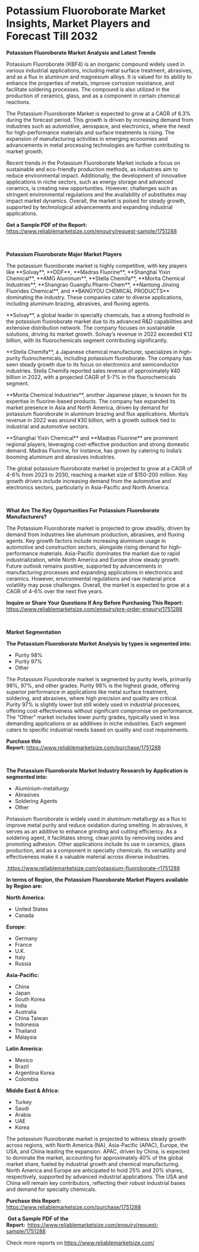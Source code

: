 <p><h1>Potassium Fluoroborate Market Insights, Market Players and Forecast Till 2032</h1></p><p><strong>Potassium Fluoroborate Market Analysis and Latest Trends</strong></p>
<p><p>Potassium Fluoroborate (KBF4) is an inorganic compound widely used in various industrial applications, including metal surface treatment, abrasives, and as a flux in aluminum and magnesium alloys. It is valued for its ability to enhance the properties of metals, improve corrosion resistance, and facilitate soldering processes. The compound is also utilized in the production of ceramics, glass, and as a component in certain chemical reactions.</p><p>The Potassium Fluoroborate Market is expected to grow at a CAGR of 6.3% during the forecast period. This growth is driven by increasing demand from industries such as automotive, aerospace, and electronics, where the need for high-performance materials and surface treatments is rising. The expansion of manufacturing activities in emerging economies and advancements in metal processing technologies are further contributing to market growth.</p><p>Recent trends in the Potassium Fluoroborate Market include a focus on sustainable and eco-friendly production methods, as industries aim to reduce environmental impact. Additionally, the development of innovative applications in niche sectors, such as energy storage and advanced ceramics, is creating new opportunities. However, challenges such as stringent environmental regulations and the availability of substitutes may impact market dynamics. Overall, the market is poised for steady growth, supported by technological advancements and expanding industrial applications.</p></p>
<p><strong>Get a Sample PDF of the Report:&nbsp;</strong> <a href="https://www.reliablemarketsize.com/enquiry/request-sample/1751288?utm_campaign=1879&utm_medium=2&utm_source=Github&utm_content=ia&utm_term=26012025&utm_id=potassium-fluoroborate">https://www.reliablemarketsize.com/enquiry/request-sample/1751288</a></p>
<p>&nbsp;</p>
<p><strong>Potassium Fluoroborate Major Market Players</strong></p>
<p><p>The potassium fluoroborate market is highly competitive, with key players like **Solvay**, **DDF**, **Madras Fluorine**, **Shanghai Yixin Chemical**, **AMG Aluminum**, **Stella Chemifa**, **Morita Chemical Industries**, **Shangrao Guangfu Pharm-Chem**, **Nantong Jinxing Fluorides Chemical**, and **BANGYOU CHEMICAL PRODUCTS** dominating the industry. These companies cater to diverse applications, including aluminum brazing, abrasives, and fluxing agents.</p><p>**Solvay**, a global leader in specialty chemicals, has a strong foothold in the potassium fluoroborate market due to its advanced R&D capabilities and extensive distribution network. The company focuses on sustainable solutions, driving its market growth. Solvay’s revenue in 2022 exceeded €12 billion, with its fluorochemicals segment contributing significantly.</p><p>**Stella Chemifa**, a Japanese chemical manufacturer, specializes in high-purity fluorochemicals, including potassium fluoroborate. The company has seen steady growth due to its focus on electronics and semiconductor industries. Stella Chemifa reported sales revenue of approximately ¥40 billion in 2022, with a projected CAGR of 5-7% in the fluorochemicals segment.</p><p>**Morita Chemical Industries**, another Japanese player, is known for its expertise in fluorine-based products. The company has expanded its market presence in Asia and North America, driven by demand for potassium fluoroborate in aluminum brazing and flux applications. Morita’s revenue in 2022 was around ¥30 billion, with a growth outlook tied to industrial and automotive sectors.</p><p>**Shanghai Yixin Chemical** and **Madras Fluorine** are prominent regional players, leveraging cost-effective production and strong domestic demand. Madras Fluorine, for instance, has grown by catering to India’s booming aluminum and abrasives industries.</p><p>The global potassium fluoroborate market is projected to grow at a CAGR of 4-6% from 2023 to 2030, reaching a market size of $150-200 million. Key growth drivers include increasing demand from the automotive and electronics sectors, particularly in Asia-Pacific and North America.</p></p>
<p>&nbsp;</p>
<p><strong>What Are The Key Opportunities For Potassium Fluoroborate Manufacturers?</strong></p>
<p><p>The Potassium Fluoroborate market is projected to grow steadily, driven by demand from industries like aluminum production, abrasives, and fluxing agents. Key growth factors include increasing aluminum usage in automotive and construction sectors, alongside rising demand for high-performance materials. Asia-Pacific dominates the market due to rapid industrialization, while North America and Europe show steady growth. Future outlook remains positive, supported by advancements in manufacturing processes and expanding applications in electronics and ceramics. However, environmental regulations and raw material price volatility may pose challenges. Overall, the market is expected to grow at a CAGR of 4-6% over the next five years.</p></p>
<p><strong>Inquire or Share Your Questions If Any Before Purchasing This Report:</strong> <a href="https://www.reliablemarketsize.com/enquiry/pre-order-enquiry/1751288?utm_campaign=1879&utm_medium=2&utm_source=Github&utm_content=ia&utm_term=26012025&utm_id=potassium-fluoroborate">https://www.reliablemarketsize.com/enquiry/pre-order-enquiry/1751288</a></p>
<p>&nbsp;</p>
<p><strong>Market Segmentation</strong></p>
<p><strong>The Potassium Fluoroborate Market Analysis by types is segmented into:</strong></p>
<p><ul><li>Purity 98%</li><li>Purity 97%</li><li>Other</li></ul></p>
<p><p>The Potassium Fluoroborate market is segmented by purity levels, primarily 98%, 97%, and other grades. Purity 98% is the highest grade, offering superior performance in applications like metal surface treatment, soldering, and abrasives, where high precision and quality are critical. Purity 97% is slightly lower but still widely used in industrial processes, offering cost-effectiveness without significant compromise on performance. The "Other" market includes lower purity grades, typically used in less demanding applications or as additives in niche industries. Each segment caters to specific industrial needs based on quality and cost requirements.</p></p>
<p><strong>Purchase this Report:&nbsp;</strong><a href="https://www.reliablemarketsize.com/purchase/1751288?utm_campaign=1879&utm_medium=2&utm_source=Github&utm_content=ia&utm_term=26012025&utm_id=potassium-fluoroborate">https://www.reliablemarketsize.com/purchase/1751288</a></p>
<p>&nbsp;</p>
<p><strong>The Potassium Fluoroborate Market Industry Research by Application is segmented into:</strong></p>
<p><ul><li>Aluminium-metallurgy</li><li>Abrasives</li><li>Soldering Agents</li><li>Other</li></ul></p>
<p><p>Potassium fluoroborate is widely used in aluminum metallurgy as a flux to improve metal purity and reduce oxidation during smelting. In abrasives, it serves as an additive to enhance grinding and cutting efficiency. As a soldering agent, it facilitates strong, clean joints by removing oxides and promoting adhesion. Other applications include its use in ceramics, glass production, and as a component in specialty chemicals. Its versatility and effectiveness make it a valuable material across diverse industries.</p></p>
<p><a href="https://www.reliablemarketsize.com/potassium-fluoroborate-r1751288?utm_campaign=1879&utm_medium=2&utm_source=Github&utm_content=ia&utm_term=26012025&utm_id=potassium-fluoroborate">&nbsp;https://www.reliablemarketsize.com/potassium-fluoroborate-r1751288</a></p>
<p><strong>In terms of Region, the Potassium Fluoroborate Market Players available by Region are:</strong></p>
<p>
    <p> <strong> North America: </strong>
        <ul>
            <li>United States</li>
            <li>Canada</li>
        </ul>
        </p> 
    <p> <strong> Europe: </strong>
        <ul>
            <li>Germany</li>
            <li>France</li>
            <li>U.K.</li>
            <li>Italy</li>
            <li>Russia</li>
        </ul>
        </p> 
    <p> <strong> Asia-Pacific: </strong>
        <ul>
            <li>China</li>
            <li>Japan</li>
            <li>South Korea</li>
            <li>India</li>
            <li>Australia</li>
            <li>China Taiwan</li>
            <li>Indonesia</li>
            <li>Thailand</li>
            <li>Malaysia</li>
        </ul>
        </p> 
    <p> <strong> Latin America: </strong>
        <ul>
            <li>Mexico</li>
            <li>Brazil</li>
            <li>Argentina Korea</li>
            <li>Colombia</li>
        </ul>
        </p> 
    <p> <strong> Middle East & Africa: </strong>
        <ul>
            <li>Turkey</li>
            <li>Saudi</li>
            <li>Arabia</li>
            <li>UAE</li>
            <li>Korea</li>
        </ul>
    </p>
    </p>
<p><p>The potassium fluoroborate market is projected to witness steady growth across regions, with North America (NA), Asia-Pacific (APAC), Europe, the USA, and China leading the expansion. APAC, driven by China, is expected to dominate the market, accounting for approximately 40% of the global market share, fueled by industrial growth and chemical manufacturing. North America and Europe are anticipated to hold 25% and 20% shares, respectively, supported by advanced industrial applications. The USA and China will remain key contributors, reflecting their robust industrial bases and demand for specialty chemicals.</p></p>
<p><strong>Purchase this Report: </strong><a href="https://www.reliablemarketsize.com/purchase/1751288?utm_campaign=1879&utm_medium=2&utm_source=Github&utm_content=ia&utm_term=26012025&utm_id=potassium-fluoroborate">https://www.reliablemarketsize.com/purchase/1751288</a></p>
<p>&nbsp;<strong>Get a Sample PDF of the Report:&nbsp;&nbsp;</strong><a href="https://www.reliablemarketsize.com/enquiry/request-sample/1751288?utm_campaign=1879&utm_medium=2&utm_source=Github&utm_content=ia&utm_term=26012025&utm_id=potassium-fluoroborate">https://www.reliablemarketsize.com/enquiry/request-sample/1751288</a></p>
<p><strong></strong></p>
<p>Check more reports on <a href="https://www.reliablemarketsize.com/?utm_campaign=1879&utm_medium=2&utm_source=Github&utm_content=ia&utm_term=26012025&utm_id=potassium-fluoroborate">https://www.reliablemarketsize.com/</a></p>